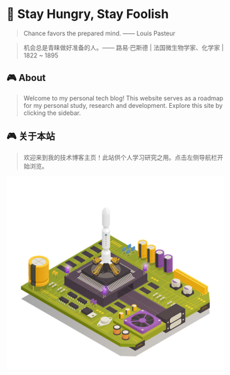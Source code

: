 # 🔭 Stay Hungry, Stay Foolish

> Chance favors the prepared mind. —— Louis Pasteur

> 机会总是青睐做好准备的人。—— 路易·巴斯德 | 法国微生物学家、化学家 | 1822 ~ 1895

## 🎮 About

> Welcome to my personal tech blog! This website serves as a roadmap for my personal study, research and development. Explore this site by clicking the sidebar.

## 🎮 关于本站
> 欢迎来到我的技术博客主页！此站供个人学习研究之用。点击左侧导航栏开始浏览。

![Cover](Cover.jpg)

